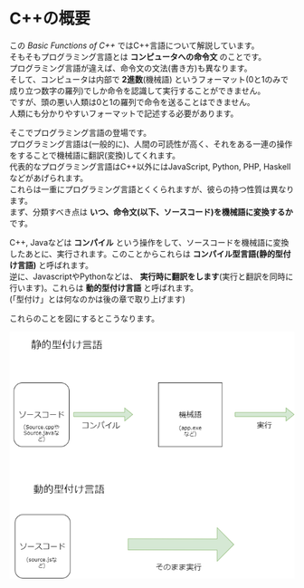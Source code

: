 # C++の概要
この *Basic Functions of C++* ではC++言語について解説しています。  
そもそもプログラミング言語とは **コンピュータへの命令文** のことです。  
プログラミング言語が違えば、命令文の文法(書き方)も異なります。  
そして、コンピュータは内部で **2進数**(機械語) というフォーマット(0と1のみで成り立つ数字の羅列)でしか命令を認識して実行することができません。  
ですが、頭の悪い人類は0と1の羅列で命令を送ることはできません。  
人類にも分かりやすいフォーマットで記述する必要があります。  
  
そこでプログラミング言語の登場です。  
プログラミング言語は(一般的に)、人間の可読性が高く、それをある一連の操作をすることで機械語に翻訳(変換)してくれます。  
代表的なプログラミング言語はC++以外にはJavaScript, Python, PHP, Haskellなどがあげられます。  
これらは一重にプログラミング言語とくくられますが、彼らの持つ性質は異なります。  
まず、分類すべき点は **いつ、命令文(以下、ソースコード)を機械語に変換するか** です。  
  
C++, Javaなどは **コンパイル** という操作をして、ソースコードを機械語に変換したあとに、実行されます。このことからこれらは **コンパイル型言語(静的型付け言語)** と呼ばれます。  
逆に、JavascriptやPythonなどは、 **実行時に翻訳をします**(実行と翻訳を同時に行います)。これらは **動的型付け言語** と呼ばれます。  
(「型付け」とは何なのかは後の章で取り上げます)  

これらのことを図にするとこうなります。  

![1.png](1.png)